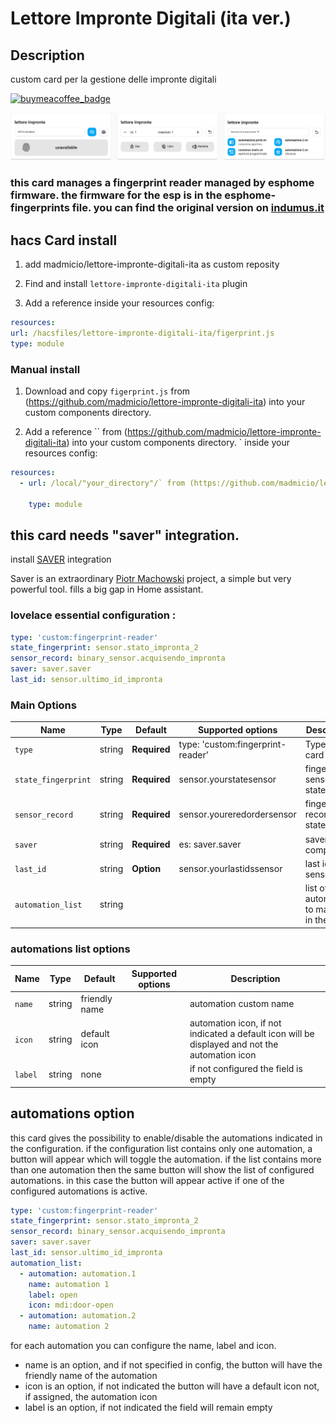 
# Lettore Impronte Digitali (ita ver.)

## Description
custom card per la gestione delle impronte digitali


[![buymeacoffee_badge](https://img.shields.io/badge/Donate-buymeacoffe-ff813f?style=flat)](https://www.buymeacoffee.com/madmicio)

![all](example/fingerprint.jpg)

### this card manages a fingerprint reader managed by esphome firmware. the firmware for the esp is in the esphome-fingerprints file. you can find the original version on [indumus.it]([https://github.com/PiotrMachowski](https://indomus.it/progetti/integrare-un-lettore-di-impronte-digitali-a-home-assistant-via-nodemcu-ed-esphome/))

## hacs Card install
1. add madmicio/lettore-impronte-digitali-ita as custom reposity

2. Find and install `lettore-impronte-digitali-ita` plugin

3. Add a reference  inside your resources config:

  ```yaml
resources:
url: /hacsfiles/lettore-impronte-digitali-ita/figerprint.js
type: module
```


### Manual install

1. Download and copy `figerprint.js` from (https://github.com/madmicio/lettore-impronte-digitali-ita) into your custom components  directory.

2. Add a reference `` from (https://github.com/madmicio/lettore-impronte-digitali-ita) into your custom components  directory.
` inside your resources config:

  ```yaml
  resources:
    - url: /local/"your_directory"/` from (https://github.com/madmicio/lettore-impronte-digitali-ita) into your custom components  directory.

      type: module
  ```
  
## this card needs "saver" integration.
install [SAVER](https://github.com/PiotrMachowski/Home-Assistant-custom-components-Saver) integration

Saver is an extraordinary [Piotr Machowski](https://github.com/PiotrMachowski) project, a simple but very powerful tool.
fills a big gap in Home assistant.


### lovelace essential configuration :
```yaml
type: 'custom:fingerprint-reader'
state_fingerprint: sensor.stato_impronta_2
sensor_record: binary_sensor.acquisendo_impronta
saver: saver.saver
last_id: sensor.ultimo_id_impronta
```

### Main Options
| Name | Type | Default | Supported options | Description |
| -------------- | ----------- | ------------ | ------------------------------------------------ | --------------------------------------------------------------------------------------------------------------------------------------------------------------------------------------------------------------------------------------------------------------------------------------------------------------------------------------------- |
| `type` | string | **Required** | type: 'custom:fingerprint-reader' | Type of the card |
| `state_fingerprint` | string | **Required** | sensor.yourstatesensor | fingerprint sensor state |
| `sensor_record` | string | **Required** | sensor.youreredordersensor  | fingerprint recorder state |
| `saver` | string | **Required** | es: saver.saver  | saver component |
| `last_id` | string | **Option**  | sensor.yourlastidssensor | last id sensor |
| `automation_list` | string |  |  | list of automations to manage in the card|

### automations list options
| Name | Type | Default | Supported options | Description |
| -------------- | ----------- | ------------ | ------------------------------------------------ | --------------------------------------------------------------------------------------------------------------------------------------------------------------------------------------------------------------------------------------------------------------------------------------------------------------------------------------------- |
| `name` | string | friendly name |  | automation custom name |
| `icon` | string | default icon  |  | automation icon, if not indicated a default icon will be displayed and not the automation icon |
| `label` | string | none |  | if not configured the field is empty |

## automations option

this card gives the possibility to enable/disable the automations indicated in the configuration.
if the configuration list contains only one automation, a button will appear which will toggle the automation. if the list contains more than one automation then the same button will show the list of configured automations.
in this case the button will appear active if one of the configured automations is active.

```yaml
type: 'custom:fingerprint-reader'
state_fingerprint: sensor.stato_impronta_2
sensor_record: binary_sensor.acquisendo_impronta
saver: saver.saver
last_id: sensor.ultimo_id_impronta
automation_list:
  - automation: automation.1
    name: automation 1
    label: open
    icon: mdi:door-open
  - automation: automation.2
    name: automation 2
```

for each automation you can configure the name, label and icon.
 - name is an option, and if not specified in config, the button will have the friendly name of the automation
 - icon is an option, if not indicated the button will have a default icon not, if assigned, the automation icon
 - label is an option, if not indicated the field will remain empty
